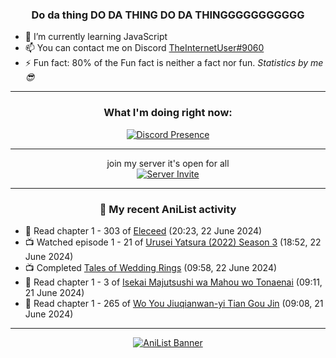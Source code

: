 <div align="center">

### Do da thing DO DA THING DO DA THINGGGGGGGGGGG
</div>

- 🌱 I’m currently learning JavaScript
- 📫 You can contact me on Discord [TheInternetUser#9060](https://discord.com/users/534117072796385300)
- ⚡ Fun fact: 80% of the Fun fact is neither a fact nor fun. _Statistics by me 😎_
<hr>

<div align="center">

### What I'm doing right now:
[![Discord Presence](https://lanyard.cnrad.dev/api/534117072796385300)](https://discord.com/users/534117072796385300)
<hr>

join my server it's open for all <br>
[![Server Invite](https://invidget.switchblade.xyz/bfYgVHxrSs)](https://discord.gg/bfYgVHxrSs)

<hr>
  
### 🌸 My recent AniList activity

</div>

<!-- ANILIST_ACTIVITY:start -->

-   📖 Read chapter 1 - 303 of [Eleceed](https://anilist.co/manga/106929) (20:23, 22 June 2024)
-   📺 Watched episode 1 - 21 of [Urusei Yatsura (2022) Season 3](https://anilist.co/anime/155645) (18:52, 22 June 2024)
-   📺 Completed [Tales of Wedding Rings](https://anilist.co/anime/160389) (09:58, 22 June 2024)
-   📖 Read chapter 1 - 3 of [Isekai Majutsushi wa Mahou wo Tonaenai](https://anilist.co/manga/119973) (09:11, 21 June 2024)
-   📖 Read chapter 1 - 265 of [Wo You Jiuqianwan-yi Tian Gou Jin](https://anilist.co/manga/174177) (09:08, 21 June 2024)

<!-- ANILIST_ACTIVITY:end -->
<hr>

<div align="center">

[![AniList Banner](https://img.anili.st/User/929966)](https://anilist.co/user/TheInternetUser)

<!-- ![Profile views](https://gpvc.arturio.dev/TheInternetUse7) Since 2023-01-09 -->
<br>


</div>
